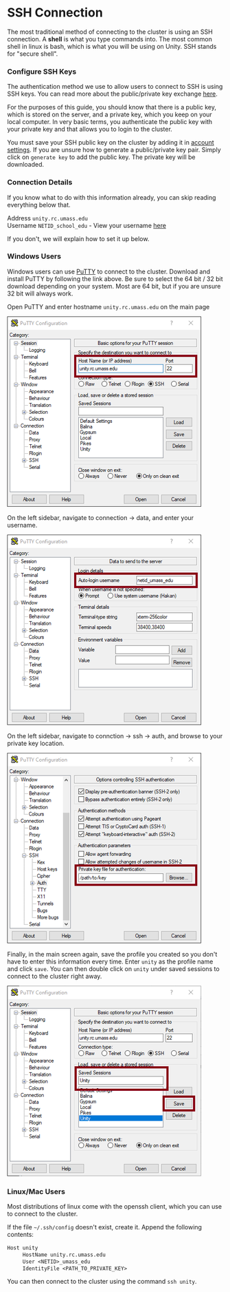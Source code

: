 # SSH Connection #
The most traditional method of connecting to the cluster is using an SSH connection. A **shell** is what you type commands into. The most common shell in linux is bash, which is what you will be using on Unity. SSH stands for "secure shell".

### Configure SSH Keys ###
The authentication method we use to allow users to connect to SSH is using SSH keys. You can read more about the public/private key exchange [here](https://ssd.eff.org/en/module/deep-dive-end-end-encryption-how-do-public-key-encryption-systems-work).

For the purposes of this guide, you should know that there is a public key, which is stored on the server, and a private key, which you keep on your local computer. In very basic terms, you authenticate the public key with your private key and that allows you to login to the cluster.

You must save your SSH public key on the cluster by adding it in [account settings](https://unity.rc.umass.edu/panel/account.php). If you are unsure how to generate a public/private key pair. Simply click on `generate key` to add the public key. The private key will be downloaded.

### Connection Details ###
If you know what to do with this information already, you can skip reading everything below that.

Address `unity.rc.umass.edu`  
Username `NETID_school_edu` - View your username [here](https://unity.rc.umass.edu/panel/account.php)

If you don't, we will explain how to set it up below.

### Windows Users ###
Windows users can use [PuTTY](https://www.chiark.greenend.org.uk/~sgtatham/putty/latest.html) to connect to the cluster. Download and install PuTTY by following the link above. Be sure to select the 64 bit / 32 bit download depending on your system. Most are 64 bit, but if you are unsure 32 bit will always work.

Open PuTTY and enter hostname `unity.rc.umass.edu` on the main page

![PuTTY Host](res/putty-host.png)

On the left sidebar, navigate to connection -> data, and enter your username.

![PuTTY Username](res/putty-username.png)

On the left sidebar, navigate to connction -> ssh -> auth, and browse to your private key location.

![PuTTY SSH Key](res/putty-ssh-key.png)

Finally, in the main screen again, save the profile you created so you don't have to enter this information every time. Enter `unity` as the profile name and click `save`. You can then double click on `unity` under saved sessions to connect to the cluster right away.

![PuTTY Save](res/putty-save.png)

### Linux/Mac Users ###
Most distributions of linux come with the openssh client, which you can use to connect to the cluster.

If the file `~/.ssh/config` doesn't exist, create it. Append the following contents:
```
Host unity
     HostName unity.rc.umass.edu
     User <NETID>_umass_edu
     IdentityFile <PATH_TO_PRIVATE_KEY>
```
You can then connect to the cluster using the command `ssh unity`.